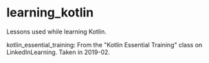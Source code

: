 # learning_kotlin
Lessons used while learning Kotlin. 

kotlin_essential_training: From the "Kotlin Essential Training" class on LinkedInLearning. Taken in 2019-02. 

